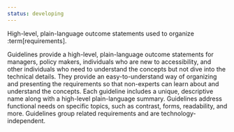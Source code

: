 ```yaml
---
status: developing
---
```


High-level, plain-language outcome statements used to organize :term[requirements].

Guidelines provide a high-level, plain-language outcome statements for managers, policy makers,
individuals who are new to accessibility, and other individuals who need to understand the concepts
but not dive into the technical details. They provide an easy-to-understand way of organizing and
presenting the requirements so that non-experts can learn about and understand the concepts.
Each guideline includes a unique, descriptive name along with a high-level plain-language summary.
Guidelines address functional needs on specific topics, such as contrast, forms, readability, and more.
Guidelines group related requirements and are technology-independent.
